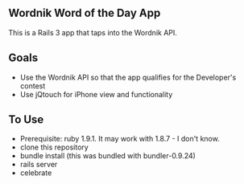 ## Wordnik Word of the Day App

This is a Rails 3 app that taps into the Wordnik API.

## Goals
* Use the Wordnik API so that the app qualifies for the Developer's contest
* Use jQtouch for iPhone view and functionality

## To Use
* Prerequisite: ruby 1.9.1.  It may work with 1.8.7 - I don't know.
* clone this repository
* bundle install (this was bundled with bundler-0.9.24)
* rails server
* celebrate